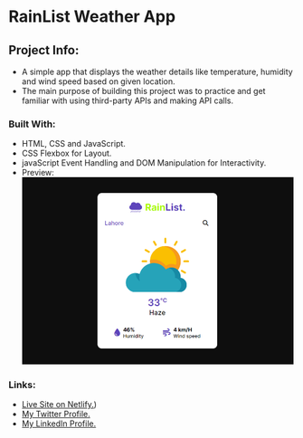 # RainList Weather App
## Project Info:
- A simple app that displays the weather details like temperature, humidity and wind speed based on given location.
- The main purpose of building this project was to practice and get familiar with using third-party APIs and making API calls.
### Built With:
- HTML, CSS and JavaScript.
- CSS Flexbox for Layout.
- javaScript Event Handling and DOM Manipulation for Interactivity.
- Preview:
![Screenshot](./images/desktop-ss.png)

### Links:
- [Live Site on Netlify.](https://rainlist.netlify.app/))
- [My Twitter Profile.](https://twitter.com/the_soban3)
- [My LinkedIn Profile.](https://linkedin.com/in/sobans)
